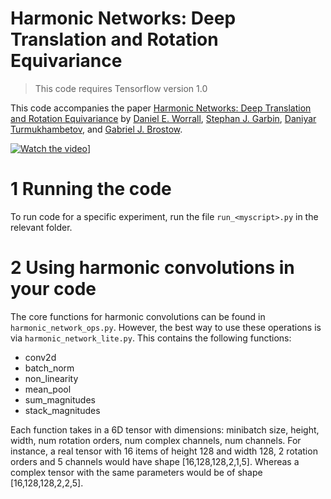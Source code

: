 # Harmonic Networks: Deep Translation and Rotation Equivariance

> This code requires Tensorflow version 1.0

This code accompanies the paper [Harmonic Networks: Deep Translation and Rotation Equivariance](https://arxiv.org/abs/1612.04642) by [Daniel E. Worrall](http://www0.cs.ucl.ac.uk/staff/D.Worrall/), [Stephan J. Garbin](http://stephangarbin.com/), [Daniyar Turmukhambetov](http://www0.cs.ucl.ac.uk/staff/d.turmukhambetov/), and [Gabriel J. Brostow](http://www0.cs.ucl.ac.uk/staff/G.Brostow/).

[![Watch the video](https://raw.github.com/GabLeRoux/WebMole/master/ressources/WebMole_Youtube_Video.png)](https://www.youtube.com/watch?v=qoWAFBYOtoU&feature=youtu.be)]

# 1 Running the code
To run code for a specific experiment, run the file `run_<myscript>.py` in the relevant folder.

# 2 Using harmonic convolutions in your code
The core functions for harmonic convolutions can be found in ```harmonic_network_ops.py```. However, the best way to use these operations is via ```harmonic_network_lite.py```. This contains the following functions:

- conv2d
- batch_norm
- non_linearity
- mean_pool
- sum_magnitudes
- stack_magnitudes

Each function takes in a 6D tensor with dimensions: minibatch size, height, width, num rotation orders, num complex channels, num channels. For instance, a real tensor with 16 items of height 128 and width 128, 2 rotation orders and 5 channels would have shape [16,128,128,2,1,5]. Whereas a complex tensor with the same parameters would be of shape [16,128,128,2,2,5].

